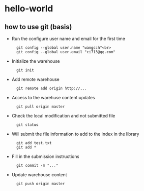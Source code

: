 # hello-world
## how to use git (basis)

* Run the configure user name and email for the first time

		git config --global user.name "wangcch"<br>
		git config --global user.email "ci713@qq.com"
* Initialize the warehouse

		git init

* Add remote warehouse

		git remote add origin http://...

* Access to the warehuse content updates

		git pull origin master

* Check the local modification and not submitted file

		git status

* Will submit the file information to add to the index in the library

		git add test.txt
		git add *
* Fill in the submission instructions
		
		git commit -m "..."
* Update warehouse content
		
		git push origin master